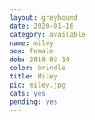 ```yaml
---
layout: greyhound
date: 2020-01-16
category: available
name: miley
sex: female
dob: 2010-03-14
color: brindle
title: Miley
pic: miley.jpg
cats: yes
pending: yes
---
```


